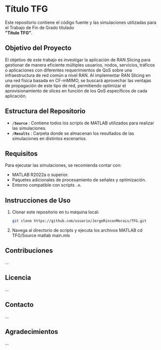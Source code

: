# Título TFG

Este repositorio contiene el código fuente y las simulaciones utilizadas para el Trabajo de Fin de Grado titulado  
**"Título TFG"**.  

## Objetivo del Proyecto

El objetivo de este trabajo es investigar la aplicación de RAN Slicing para gestionar de manera eficiente múltiples usuarios, nodos, servicios, tráficos o aplicaciones con diferentes requerimientos de QoS sobre una infraestructura de red común a nivel RAN. Al implementar RAN Slicing en una red física basada en CF-mMIMO, se buscará aprovechar las ventajas de propagación de este tipo de red, permitiendo optimizar el aprovisionamiento de slices en función de los QoS específicos de cada aplicación.

## Estructura del Repositorio

- **`/Source`** : Contiene todos los scripts de MATLAB utilizados para realizar las simulaciones.
- **`/Results`** : Carpeta donde se almacenan los resultados de las simulaciones en distintos escenarios.

## Requisitos

Para ejecutar las simulaciones, se recomienda contar con:

- MATLAB R2022a o superior.
- Paquetes adicionales de procesamiento de señales y optimización.
- Entorno compatible con scripts `.m`.

## Instrucciones de Uso

1. Clonar este repositorio en tu máquina local:
   ```sh
   git clone https://github.com/usuario/JorgeRinconMorais/TFG.git


2. Navega al directorio de scripts y ejecuta los archivos MATLAB
   cd TFG/Source
  matlab main.mlx

## Contribuciones
...

## Licencia
...

## Contacto
...

## Agradecimientos
...






   
